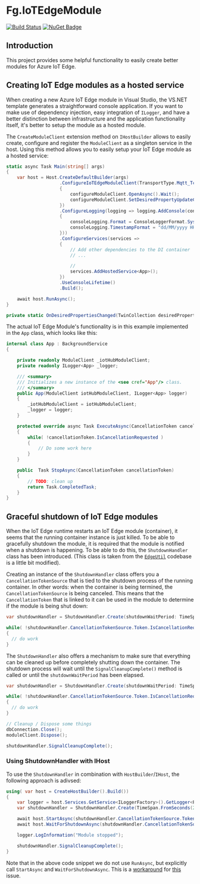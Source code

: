 # Fg.IoTEdgeModule

[![Build Status](https://frederikgheysels.visualstudio.com/GitHub%20Pipelines/_apis/build/status/IoTEdgeModule/Fg.IoTEdgeModule%20CI?branchName=main)](https://frederikgheysels.visualstudio.com/GitHub%20Pipelines/_build/latest?definitionId=9&branchName=main)
[![NuGet Badge](https://buildstats.info/nuget/fg.iotedgemodule?includePreReleases=true)](https://www.nuget.org/packages/Fg.IoTEdgeModule)

## Introduction

This project provides some helpful functionality to easily create better modules for Azure IoT Edge.

## Creating IoT Edge modules as a hosted service

When creating a new Azure IoT Edge module in Visual Studio, the VS.NET template generates a straightforward console application.  If you want to make use of dependency injection, easy integration of `ILogger`, and have a better distinction between infrastructure and the application functionality itself, it's better to setup the module as a hosted module.

The `CreateModuleClient` extension method on `IHostBuilder` allows to easily create, configure and register the `ModuleClient` as a singleton service in the host.
Using this method allows you to easily setup your IoT Edge module as a hosted service:

```csharp
static async Task Main(string[] args)
{
    var host = Host.CreateDefaultBuilder(args)
                    .ConfigureIoTEdgeModuleClient(TransportType.Mqtt_Tcp_Only, configureModuleClient =>
                    {
                        configureModuleClient.OpenAsync().Wait();
                        configureModuleClient.SetDesiredPropertyUpdateCallbackAsync(OnDesiredPropertiesChanged, configureModuleClient).Wait();
                    })
                    .ConfigureLogging(logging => logging.AddConsole(consoleLogging =>
                    {
                        consoleLogging.Format = ConsoleLoggerFormat.Systemd;
                        consoleLogging.TimestampFormat = "dd/MM/yyyy HH:mm:ss zz";
                    }))
                    .ConfigureServices(services =>
                    {
                        // Add other dependencies to the DI container
                        // ...

                        // 
                        services.AddHostedService<App>();
                    })
                    .UseConsoleLifetime()
                    .Build();

    await host.RunAsync();
}

private static OnDesiredPropertiesChanged(TwinCollection desiredProperties, object userContext) {}
```

The actual IoT Edge Module's functionality is in this example implemented in the `App` class, which looks like this:

```csharp
internal class App : BackgroundService
{

    private readonly ModuleClient _iotHubModuleClient;
    private readonly ILogger<App> _logger;

    /// <summary>
    /// Initializes a new instance of the <see cref="App"/> class.
    /// </summary>
    public App(ModuleClient iotHubModuleClient, ILogger<App> logger)
    {
        _iotHubModuleClient = iotHubModuleClient;
        _logger = logger;
    }

    protected override async Task ExecuteAsync(CancellationToken cancellationToken)
    {
        while( !cancellationToken.IsCancellationRequested )
        {
            // Do some work here
        }
    }

    public  Task StopAsync(CancellationToken cancellationToken)
    {
        // TODO: clean up
        return Task.CompletedTask;
    }
}
```

## Graceful shutdown of IoT Edge modules

When the IoT Edge runtime restarts an IoT Edge module (container), it seems that the running container instance is just killed. To be able to gracefully shutdown the module, it is required that the module is notified when a shutdown is happening.
To be able to do this, the `ShutdownHandler` class has been introduced.  (This class is taken from the [`EdgeUtil`](https://github.com/Azure/iotedge/issues/5274#issuecomment-885965160) codebase is a little bit modified).

Creating an instance of the `ShutdownHandler` class offers you a `CancellationTokenSource` that is tied to the shutdown process of the running container.  In other words: when the container is being termined, the `CancellationTokenSource` is being canceled.
This means that the `CancellationToken` that is linked to it can be used in the module to determine if the module is being shut down:

```csharp
var shutdownHandler = ShutdownHandler.Create(shutdownWaitPeriod: TimeSpan.FromSeconds(5), logger: log);

while( !shutdownHandler.CancellationTokenSource.Token.IsCancellationRequested )
{
  // do work
}
```

The `ShutdownHandler` also offers a mechanism to make sure that everything can be cleaned up before completely shutting down the container.  The shutdown process will wait until the `SignalCleanupComplete()` method is called or until the `shutdownWaitPeriod` has been elapsed.

```csharp
var shutdownHandler = ShutdownHandler.Create(shutdownWaitPeriod: TimeSpan.FromSeconds(5), logger: log);

while( !shutdownHandler.CancellationTokenSource.Token.IsCancellationRequested )
{
  // do work
}

// Cleanup / Dispose some things
dbConnection.Close();
moduleClient.Dispose();

shutdownHandler.SignalCleanupComplete();
```

### Using ShutdownHandler with IHost

To use the `ShutdownHandler` in combination with `HostBuilder`/`IHost`, the following approach is adivsed:

```csharp
using( var host = CreateHostBuilder().Build())
{
    var logger = host.Services.GetService<ILoggerFactory>().GetLogger<Program>()
    var shutdownHandler = ShutdownHandler.Create(TimeSpan.FromSeconds(20), logger)

    await host.StartAsync(shutdownHandler.CancellationTokenSource.Token);
    await host.WaitForShutdownAsync(shutdownHandler.CancellationTokenSource.Token);

    logger.LogInformation("Module stopped");

    shutdownHandler.SignalCleanupComplete();
}
```

Note that in the above code snippet we do not use `RunAsync`, but explicitly call `StartAsync` and `WaitForShutdownAsync`.  This is a [workaround](https://github.com/dotnet/runtime/issues/44086#issuecomment-811126003) for [this](https://github.com/dotnet/runtime/issues/44086) issue.